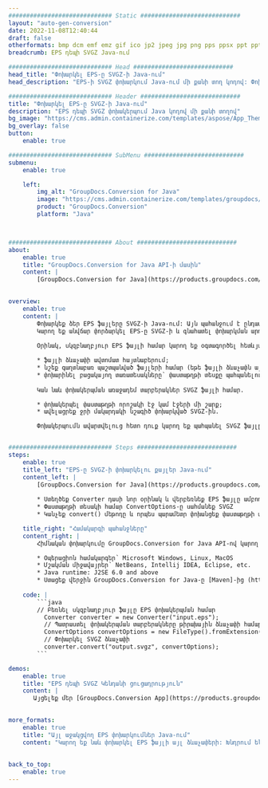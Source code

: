 ```yaml
---
############################# Static ############################
layout: "auto-gen-conversion"
date: 2022-11-08T12:40:44
draft: false
otherformats: bmp dcm emf emz gif ico jp2 jpeg jpg png pps ppsx ppt pptx psb psd svg svgz tga tif tiff webp wmf wmz
breadcrumb: EPS դեպի SVGZ Java-ում

############################# Head ############################
head_title: "Փոխարկել EPS-ը SVGZ-ի Java-ում"
head_description: "EPS-ի SVGZ փոխարկում Java-ում մի քանի տող կոդով: Փոխակերպեք ավելի քան 160 ֆայլի ձևաչափեր՝ օգտագործելով GroupDocs փաստաթղթերի փոխակերպման API-ը Java-ի համար"

############################# Header ############################
title: "Փոխարկել EPS-ը SVGZ-ի Java-ում"
description: "EPS դեպի SVGZ փոխակերպում Java կոդով մի քանի տողով"
bg_image: "https://cms.admin.containerize.com/templates/aspose/App_Themes/V3/images/bg/header1.png"
bg_overlay: false
button:
    enable: true

############################# SubMenu ############################
submenu:
    enable: true

    left:
        img_alt: "GroupDocs.Conversion for Java"
        image: "https://cms.admin.containerize.com/templates/groupdocs/images/product-logos/90x90-noborder/groupdocs-conversion-java.png"
        product: "GroupDocs.Conversion"
        platform: "Java"



############################# About ############################
about:
    enable: true
    title: "GroupDocs.Conversion for Java API-ի մասին"
    content: |
        [GroupDocs.Conversion for Java](https://products.groupdocs.com/conversion/java/) ֆայլի ձևաչափի փոխակերպման առաջադեմ API է՝ պատկերների և փաստաթղթերի հայտնի ձևաչափերի միջև փոխակերպման համար, ինչպիսիք են Microsoft Office, OpenDocument, PDF, HTML, էլ.փոստը, CAD: և շատ ավելին ընդամենը մի քանի տող կոդով: Մայրենի API-ն ավտոմատ կերպով հայտնաբերում է բնօրինակ փաստաթղթերի ձևաչափերը և առաջարկում է փոխակերպված փաստաթղթերը հարմարեցնելու բազմաթիվ տարբերակներ: Փաստաթղթից տեղեկատվություն հանելու գործառույթի հետ մեկտեղ, այն նաև աջակցում է լռելյայնորեն փոխակերպման արդյունքների քեշավորումը դեպի տեղական սկավառակ: Այնուամենայնիվ, ցանկացած տեսակի քեշի պահեստավորում կարող է ապահովվել համապատասխան ինտերֆեյսների ներդրմամբ՝ Amazon S3, Dropbox, Google Drive, Windows Azure, Reddis կամ որևէ այլ:
    

overview:
    enable: true
    content: |
        Փոխարկեք ձեր EPS ֆայլերը SVGZ-ի Java-ում: Այն պահանջում է ընդամենը մի քանի տող Java կոդ ձեր ընտրած ցանկացած հարթակում, օրինակ՝ Windows, Linux, macOS:
        Կարող եք անվճար փորձարկել EPS-ը SVGZ-ի և գնահատել փոխարկման արդյունքների որակը: Պարզ ֆայլերի փոխակերպման սկրիպտների հետ մեկտեղ կարող եք փորձել ավելի բարդ տարբերակներ՝ EPS սկզբնաղբյուր ֆայլը բեռնելու և SVGZ ելքը պահելու համար: 
        
        Օրինակ, սկզբնաղբյուր EPS ֆայլի համար կարող եք օգտագործել հետևյալ բեռնման տարբերակները.

        * ֆայլի ձևաչափի ավտոմատ հայտնաբերում;
        * նշեք գաղտնաբառ պաշտպանված ֆայլերի համար (եթե ֆայլի ձևաչափն այն աջակցում է);
        * փոխարինել բացակայող տառատեսակները՝ փաստաթղթի տեսքը պահպանելու համար.
        
        Կան նաև փոխակերպման առաջադեմ տարբերակներ SVGZ ֆայլի համար.

        * փոխակերպել փաստաթղթի որոշակի էջ կամ էջերի մի շարք;
        * ավելացրեք ջրի մակարդակի նշագիծ փոխարկված SVGZ-ին.

        Փոխակերպումն ավարտվելուց հետո դուք կարող եք պահպանել SVGZ ֆայլը ձեր տեղական ֆայլի ճանապարհին կամ որևէ երրորդ կողմի պահեստում, ինչպիսիք են FTP, Amazon S3, Google Drive, Dropbox և այլն: Խնդրում ենք նկատի ունենալ, որ փոխարկեք EPS-ը: դեպի SVGZ, ձեզ հարկավոր չէ որևէ լրացուցիչ ծրագրակազմ տեղադրել, ինչպիսիք են MS Office, Open Office, Adobe Acrobat Reader և այլն:


############################# Steps ############################
steps:
    enable: true
    title_left: "EPS-ը SVGZ-ի փոխարկելու քայլեր Java-ում"
    content_left: |
        [GroupDocs.Conversion for Java](https://products.groupdocs.com/conversion/java/) թույլ է տալիս ծրագրավորողներին հեշտությամբ փոխարկել EPS ֆայլը SVGZ-ի մի քանի տող կոդով:
        
        * Ստեղծեք Converter դասի նոր օրինակ և վերբեռնեք EPS ֆայլը ամբողջ ճանապարհով
        * Փաստաթղթի տեսակի համար ConvertOptions-ը սահմանեք SVGZ
        * Կանչեք convert() մեթոդը և որպես պարամետր փոխանցեք փաստաթղթի անվանումը (ամբողջական ճանապարհը) և ձևաչափը (SVGZ):

    title_right: "Համակարգի պահանջները"
    content_right: |
        Հիմնական փոխարկումը GroupDocs.Conversion for Java API-ով կարող է իրականացվել ընդամենը մի քանի տող կոդով: Մեր API-ները աջակցվում են բոլոր հիմնական հարթակներում և օպերացիոն համակարգերում: Նախքան ստորև նշված կոդը գործարկելը, համոզվեք, որ ձեր համակարգում տեղադրված են հետևյալ նախադրյալները.

        * Օպերացիոն համակարգեր՝ Microsoft Windows, Linux, MacOS
        * Մշակման միջավայրեր՝ NetBeans, Intellij IDEA, Eclipse, etc.
        * Java runtime: J2SE 6.0 and above
        * Ստացեք վերջին GroupDocs.Conversion for Java-ը [Maven]-ից (https://repository.groupdocs.com/webapp/#/artifacts/browse/tree/General/repo/com/groupdocs/groupdocs-conversion)
         
    code: |
        ```java    
        // Բեռնել սկզբնաղբյուր ֆայլը EPS փոխակերպման համար
          Converter converter = new Converter("input.eps");
          // Պատրաստել փոխակերպման տարբերակները թիրախային ձևաչափի համար SVGZ
          ConvertOptions convertOptions = new FileType().fromExtension("svgz").getConvertOptions();
          // Փոխարկել SVGZ ձևաչափի
          converter.convert("output.svgz", convertOptions);
        ```

demos:
    enable: true
    title: "EPS դեպի SVGZ Կենդանի ցուցադրություն"
    content: |
       Այցելեք մեր [GroupDocs.Conversion App](https://products.groupdocs.app/conversion/family) կայքը և փորձեք EPS-ից SVGZ փոխարկել հիմա: Անվճար ցուցադրությունն ունի հետևյալ առավելությունները
          

more_formats:
    enable: true
    title: "Այլ աջակցվող EPS փոխարկումներ Java-ում"
    content: "Կարող եք նաև փոխարկել EPS ֆայլի այլ ձևաչափերի: Խնդրում ենք տեսնել ստորև ներկայացված ցուցակը:"
       
       
back_to_top:
    enable: true
---
```

